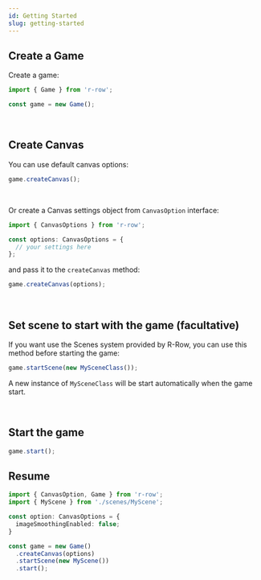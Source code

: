 ```yaml
---
id: Getting Started
slug: getting-started
---
```


## Create a Game

Create a game:

```ts
import { Game } from 'r-row';

const game = new Game();
```

<br/>

## Create Canvas

You can use default canvas options:

```ts
game.createCanvas();
```

<br/>

Or create a Canvas settings object from `CanvasOption` interface:

```ts
import { CanvasOptions } from 'r-row';

const options: CanvasOptions = {
  // your settings here
};
```

and pass it to the `createCanvas` method:

```ts
game.createCanvas(options);
```

<br/>

## Set scene to start with the game (facultative)

If you want use the Scenes system provided by R-Row, you can use this method before starting the game:

```ts
game.startScene(new MySceneClass());
```

A new instance of `MySceneClass` will be start automatically when the game start.

<br/>

## Start the game

```ts
game.start();
```

## Resume

```ts
import { CanvasOption, Game } from 'r-row';
import { MyScene } from './scenes/MyScene';

const option: CanvasOptions = {
  imageSmoothingEnabled: false;
}

const game = new Game()
  .createCanvas(options)
  .startScene(new MyScene())
  .start();
```